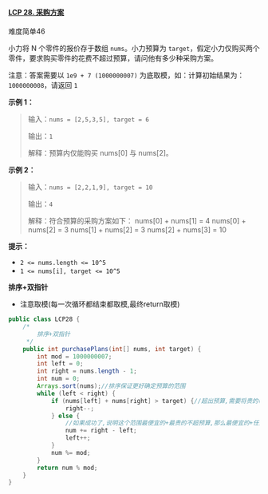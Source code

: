 #### [LCP 28. 采购方案](https://leetcode-cn.com/problems/4xy4Wx/)

难度简单46

小力将 N 个零件的报价存于数组 `nums`。小力预算为 `target`，假定小力仅购买两个零件，要求购买零件的花费不超过预算，请问他有多少种采购方案。

注意：答案需要以 `1e9 + 7 (1000000007)` 为底取模，如：计算初始结果为：`1000000008`，请返回 `1`

**示例 1：**

> 输入：`nums = [2,5,3,5], target = 6`
>
> 输出：`1`
>
> 解释：预算内仅能购买 nums[0] 与 nums[2]。

**示例 2：**

> 输入：`nums = [2,2,1,9], target = 10`
>
> 输出：`4`
>
> 解释：符合预算的采购方案如下：
> nums[0] + nums[1] = 4
> nums[0] + nums[2] = 3
> nums[1] + nums[2] = 3
> nums[2] + nums[3] = 10

**提示：**

- `2 <= nums.length <= 10^5`
- `1 <= nums[i], target <= 10^5`

**排序+双指针**

- 注意取模(每一次循环都结束都取模,最终return取模)

```java
public class LCP28 {
    /*
        排序+双指针
     */
    public int purchasePlans(int[] nums, int target) {
        int mod = 1000000007;
        int left = 0;
        int right = nums.length - 1;
        int num = 0;
        Arrays.sort(nums);//排序保证更好确定预算的范围
        while (left < right) {
            if (nums[left] + nums[right] > target) {//超出预算,需要将贵的(right--)便宜一点
                right--;
            } else {
                //如果成功了,说明这个范围最便宜的+最贵的不超预算,那么最便宜的+任意一个不超过最贵的都可以
                num += right - left;
                left++;
            }
            num %= mod;
        }
        return num % mod;
    }
}
```
